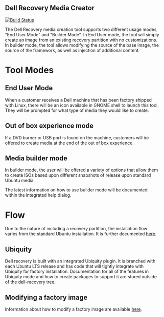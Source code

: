 Dell Recovery Media Creator
----
[![Build Status](https://travis-ci.org/dell/dell-recovery.png)](https://travis-ci.org/dell/dell-recovery)

The Dell Recovery media creation tool supports two different usage modes,
"End User Mode" and "Builder Mode".  In End User mode, the tool will simply
create an image from an existing recovery partition with no customizations.
In builder mode, the tool allows modifying the source of the base image,
the source of the framework, as well as injection of additional content.

# Tool Modes

End User Mode
---
When a customer receives a Dell machine that has been factory shipped
with Linux, there will be an icon available in GNOME shell to launch this
tool.  They will be prompted for what type of media they would like to create.

Out of box experience mode
---
If a DVD burner or USB port is found on the machine, customers will be offered
to create media at the end of the out of box experience.

Media builder mode
---
In builder mode, the user will be offered a variety of options that allow them to create ISOs based upon
different snapshots of release upon standard Ubuntu media.

The latest information on how to use builder mode will be documented within the integrated help dialog.

# Flow

Due to the nature of including a recovery partition, the installation flow varies from the standard Ubuntu
installation.
It is further documented [here](installation_flow.md).

Ubiquity
---
Dell recovery is built with an integrated Ubiquity plugin.  It is branched with each Ubuntu LTS release and
has code that will tightly integrate with Ubiquity for factory installation.  Documentation for all of the
features in Ubiquity mode and how to create packages to support it are stored outside of the dell-recovery
tree.

Modifying a factory image
---
Information about how to modify a factory image are available [here](modifying_factory_image.md).
